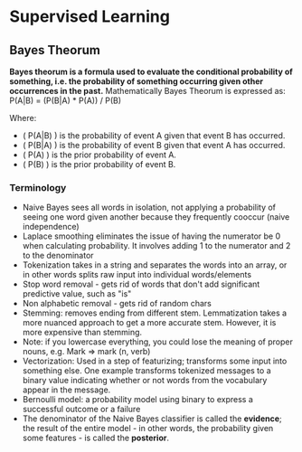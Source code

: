 # Supervised Learning

## Bayes Theorum
**Bayes theorum is a formula used to evaluate the conditional probability of something, i.e. the probability of something occurring given other occurrences in the past.**
Mathematically Bayes Theorum is expressed as:
P(A|B) = (P(B|A) * P(A)) / P(B)

Where:
- \( P(A|B) \) is the probability of event A given that event B has occurred.
- \( P(B|A) \) is the probability of event B given that event A has occurred.
- \( P(A) \) is the prior probability of event A.
- \( P(B) \) is the prior probability of event B.

### Terminology
- Naive Bayes sees all words in isolation, not applying a probability of seeing one word given another because they frequently cooccur (naive independence)
- Laplace smoothing eliminates the issue of having the numerator be 0 when calculating probability. It involves adding 1 to the numerator and 2 to the denominator
- Tokenization takes in a string and separates the words into an array, or in other words splits raw input into individual words/elements
- Stop word removal - gets rid of words that don't add significant predictive value, such as "is"
- Non alphabetic removal - gets rid of random chars
- Stemming: removes ending from different stem. Lemmatization takes a more nuanced approach to get a more accurate stem. However, it is more expensive than stemming.
- Note: if you lowercase everything, you could lose the meaning of proper nouns, e.g. Mark => mark (n, verb)
- Vectorization: Used in a step of featurizing; transforms some input into something else. One example transforms tokenized messages to a binary value indicating whether or not words from the vocabulary appear in the message.
- Bernoulli model: a probability model using binary to express a successful outcome or a failure
- The denominator of the Naive Bayes classifier is called the **evidence**; the result of the entire model - in other words, the probability given some features - is called the **posterior**.